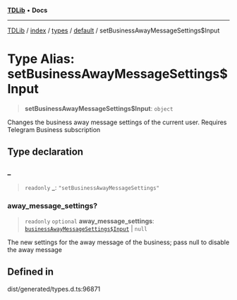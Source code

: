[**TDLib**](../../../../../../README.md) • **Docs**

***

[TDLib](../../../../../../modules.md) / [index](../../../../../README.md) / [types](../../../README.md) / [default](../README.md) / setBusinessAwayMessageSettings$Input

# Type Alias: setBusinessAwayMessageSettings$Input

> **setBusinessAwayMessageSettings$Input**: `object`

Changes the business away message settings of the current user. Requires Telegram Business subscription

## Type declaration

### \_

> `readonly` **\_**: `"setBusinessAwayMessageSettings"`

### away\_message\_settings?

> `readonly` `optional` **away\_message\_settings**: [`businessAwayMessageSettings$Input`](businessAwayMessageSettings$Input.md) \| `null`

The new settings for the away message of the business; pass null to disable the away message

## Defined in

dist/generated/types.d.ts:96871
